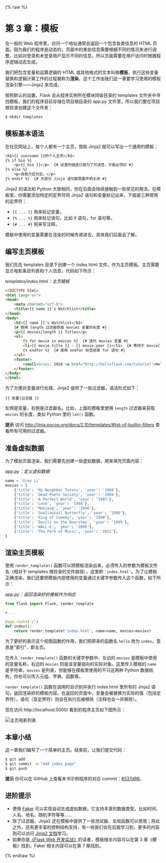 {% raw %}

# 第 3 章：模板

在一般的 Web 程序里，访问一个地址通常会返回一个包含各类信息的 HTML 页面。因为我们的程序是动态的，页面中的某些信息需要根据不同的情况来进行调整，比如对登录和未登录用户显示不同的信息，所以页面需要在用户访问时根据程序逻辑动态生成。

我们把包含变量和运算逻辑的 HTML 或其他格式的文本叫做**模板**，执行这些变量替换和逻辑计算工作的过程被称为**渲染**，这个工作由我们这一章要学习使用的模板渲染引擎——Jinja2 来完成。

按照默认的设置，Flask 会从程序实例所在模块同级目录的 templates 文件夹中寻找模板，我们的程序目前存储在项目根目录的 app.py 文件里，所以我们要在项目根目录创建这个文件夹：

```bash
$ mkdir templates
```

## 模板基本语法

在社交网站上，每个人都有一个主页，借助 Jinja2 就可以写出一个通用的模板：

```html
<h1>{{ username }}的个人主页</h1>
{% if bio %}
    <p>{{ bio }}</p>  {# 这里的缩进只是为了可读性，不是必须的 #}
{% else %}
    <p>自我介绍为空。</p>
{% endif %}  {# 大部分 Jinja 语句都需要声明关闭 #}
```

Jinja2 的语法和 Python 大致相同，你在后面会陆续接触到一些常见的用法。在模板里，你需要添加特定的定界符将 Jinja2 语句和变量标记出来，下面是三种常用的定界符：

- `{{ ... }}` 用来标记变量。
- `{% ... %}` 用来标记语句，比如 if 语句，for 语句等。
- `{# ... #}` 用来写注释。

模板中使用的变量需要在渲染的时候传递进去，具体我们后面会了解。

## 编写主页模板

我们先在 templates 目录下创建一个 index.html 文件，作为主页模板。主页需要显示电影条目列表和个人信息，代码如下所示：

*templates/index.html：主页模板*

```html
<!DOCTYPE html>
<html lang="en">
<head>
    <meta charset="utf-8">
    <title>{{ name }}'s Watchlist</title>
</head>
<body>
    <h2>{{ name }}'s Watchlist</h2>
    {# 使用 length 过滤器获取 movies 变量的长度 #}
    <p>{{ movies|length }} Titles</p>
    <ul>
        {% for movie in movies %}  {# 迭代 movies 变量 #}
        <li>{{ movie.title }} - {{ movie.year }}</li>  {# 等同于 movie['title'] #}
        {% endfor %}  {# 使用 endfor 标签结束 for 语句 #}
    </ul>
    <footer>
        <small>&copy; 2018 <a href="http://helloflask.com/tutorial">HelloFlask</a></small>
	</footer>
</body>
</html>
```

为了方便对变量进行处理，Jinja2 提供了一些过滤器，语法形式如下：

```jinja2
{{ 变量|过滤器 }}
```

左侧是变量，右侧是过滤器名。比如，上面的模板里使用 `length` 过滤器来获取 `movies` 的长度，类似 Python 里的 `len()` 函数。

**提示** 访问 http://jinja.pocoo.org/docs/2.10/templates/#list-of-builtin-filters 查看所有可用的过滤器。

## 准备虚拟数据

为了模拟页面渲染，我们需要先创建一些虚拟数据，用来填充页面内容：

*app.py：定义虚拟数据*

```python
name = 'Grey Li'
movies = [
    {'title': 'My Neighbor Totoro', 'year': '1988'},
    {'title': 'Dead Poets Society', 'year': '1989'},
    {'title': 'A Perfect World', 'year': '1993'},
    {'title': 'Leon', 'year': '1994'},
    {'title': 'Mahjong', 'year': '1996'},
    {'title': 'Swallowtail Butterfly', 'year': '1996'},
    {'title': 'King of Comedy', 'year': '1999'},
    {'title': 'Devils on the Doorstep', 'year': '1999'},
    {'title': 'WALL-E', 'year': '2008'},
    {'title': 'The Pork of Music', 'year': '2012'},
]
```

## 渲染主页模板

使用 `render_template()` 函数可以把模板渲染出来，必须传入的参数为模板文件名（相对于 templates 根目录的文件路径），这里即 `'index.html'`。为了让模板正确渲染，我们还要把模板内部使用的变量通过关键字参数传入这个函数，如下所示：

*app.py：返回渲染好的模板作为响应*

```python
from flask import Flask, render_template

# ...

@app.route('/')
def index():
    return render_template('index.html', name=name, movies=movies)
```

为了更好的表示这个视图函数的作用，我们把原来的函数名 `hello` 改为 `index`，意思是“索引”，即主页。

在传入` render_template()` 函数的关键字参数中，左边的 `movies` 是模板中使用的变量名称，右边的 `movies` 则是该变量指向的实际对象。这里传入模板的 `name` 是字符串，`movies` 是列表，但能够在模板里使用的不只这两种 Python 数据结构，你也可以传入元组、字典、函数等。

`render_template()` 函数在调用时会识别并执行 index.html 里所有的 Jinja2 语句，返回渲染好的模板内容。在返回的页面中，变量会被替换为实际的值（包括定界符），语句（及定界符）则会在执行后被移除（注释也会一并移除）。

现在访问 http://localhost:5000/ 看到的程序主页如下图所示：

![主页电影列表](images/3-1.png)

## 本章小结

这一章我们编写了一个简单的主页。结束前，让我们提交代码：

```bash
$ git add .
$ git commit -m "Add index page"
$ git push
```

**提示** 你可以在 GitHub 上查看本书示例程序的对应 commit：[8537d98](https://github.com/greyli/watchlist/commit/8537d98bdd7828b1f7aa2431bbd5a16e757a3cc4)。

## 进阶提示

* 使用 [Faker](https://github.com/joke2k/faker) 可以实现自动生成虚拟数据，它支持丰富的数据类型，比如时间、人名、地名、随机字符等等……
* 除了过滤器，Jinja2 还在模板中提供了一些测试器、全局函数可以使用；除此之外，还有更丰富的控制结构支持，有一些我们会在后面学习到，更多的内容则可以访问 [Jinja2 文档](http://jinja.pocoo.org/docs/2.10/templates/)学习。
* 如果你是[《Flask Web 开发实战》](http://helloflask.com/book/)的读者，模板相关内容可以在第 3 章《模板》找到，Faker 相关内容可以在第 7 章找到。

{% endraw %}